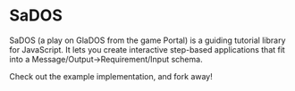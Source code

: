 SaDOS
=====

SaDOS (a play on GlaDOS from the game Portal) is a guiding tutorial library for JavaScript. It lets you create interactive step-based applications that fit into a Message/Output->Requirement/Input schema.

Check out the example implementation, and fork away!
